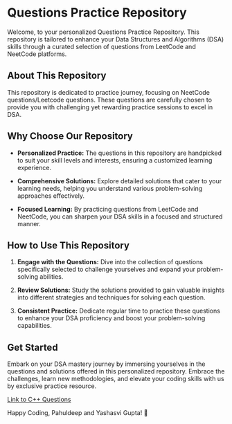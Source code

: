 # Questions Practice Repository

Welcome, to your personalized Questions Practice Repository. This repository is tailored to enhance your Data Structures and Algorithms (DSA) skills through a curated selection of questions from LeetCode and NeetCode platforms.

## About This Repository

This repository is dedicated to practice journey, focusing on NeetCode questions/Leetcode questions. These questions are carefully chosen to provide you with challenging yet rewarding practice sessions to excel in DSA.

## Why Choose Our Repository

- **Personalized Practice:** The questions in this repository are handpicked to suit your skill levels and interests, ensuring a customized learning experience.

- **Comprehensive Solutions:** Explore detailed solutions that cater to your learning needs, helping you understand various problem-solving approaches effectively.

- **Focused Learning:** By practicing questions from LeetCode and NeetCode, you can sharpen your DSA skills in a focused and structured manner.

## How to Use This Repository

1. **Engage with the Questions:** Dive into the collection of questions specifically selected to challenge yourselves and expand your problem-solving abilities.

2. **Review Solutions:** Study the solutions provided to gain valuable insights into different strategies and techniques for solving each question.

3. **Consistent Practice:** Dedicate regular time to practice these questions to enhance your DSA proficiency and boost your problem-solving capabilities.

## Get Started

Embark on your DSA mastery journey by immersing yourselves in the questions and solutions offered in this personalized repository. Embrace the challenges, learn new methodologies, and elevate your coding skills with us by exclusive practice resource.

[Link to C++ Questions](https://github.com/pahuldeep/LeetCode/blob/92c850974c54d1e03c63d0114b61088744254191/C%2B%2B%20Solutions/C%2B%2B%20Ouestions.md)



Happy Coding, Pahuldeep and Yashasvi Gupta! 🚀
